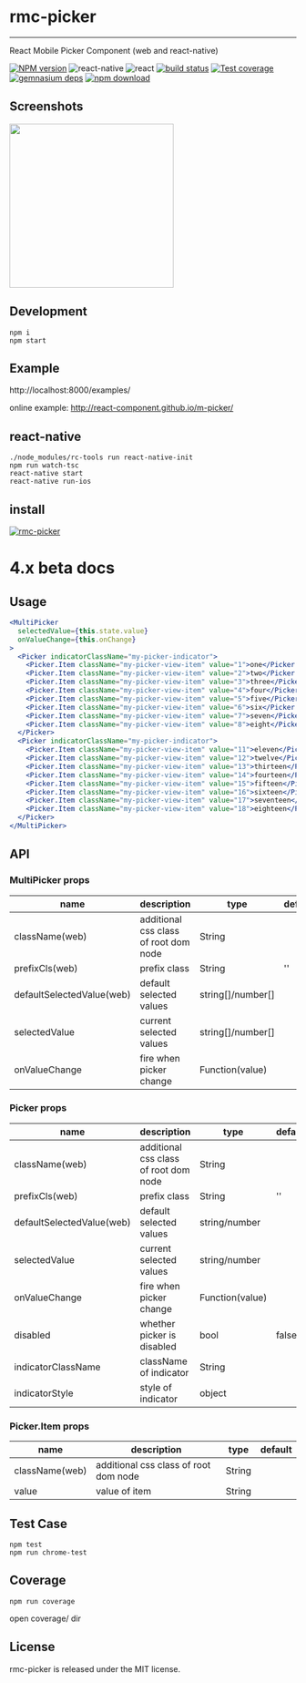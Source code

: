 # rmc-picker
---

React Mobile Picker Component (web and react-native)


[![NPM version][npm-image]][npm-url]
![react-native](https://img.shields.io/badge/react--native-%3E%3D_0.30.0-green.svg)
![react](https://img.shields.io/badge/react-%3E%3D_15.2.0-green.svg)
[![build status][travis-image]][travis-url]
[![Test coverage][coveralls-image]][coveralls-url]
[![gemnasium deps][gemnasium-image]][gemnasium-url]
[![npm download][download-image]][download-url]

[npm-image]: http://img.shields.io/npm/v/rmc-picker.svg?style=flat-square
[npm-url]: http://npmjs.org/package/rmc-picker
[travis-image]: https://img.shields.io/travis/react-component/m-picker.svg?style=flat-square
[travis-url]: https://travis-ci.org/react-component/m-picker
[coveralls-image]: https://img.shields.io/coveralls/react-component/m-picker.svg?style=flat-square
[coveralls-url]: https://coveralls.io/r/react-component/m-picker?branch=master
[gemnasium-image]: http://img.shields.io/gemnasium/react-component/m-picker.svg?style=flat-square
[gemnasium-url]: https://gemnasium.com/react-component/m-picker
[node-image]: https://img.shields.io/badge/node.js-%3E=_0.10-green.svg?style=flat-square
[node-url]: http://nodejs.org/download/
[download-image]: https://img.shields.io/npm/dm/rmc-picker.svg?style=flat-square
[download-url]: https://npmjs.org/package/rmc-picker

## Screenshots

<img src="https://os.alipayobjects.com/rmsportal/fOaDvpIJukLYznc.png" width="288"/>


## Development

```
npm i
npm start
```

## Example

http://localhost:8000/examples/

online example: http://react-component.github.io/m-picker/

## react-native

```
./node_modules/rc-tools run react-native-init
npm run watch-tsc
react-native start
react-native run-ios
```

## install

[![rmc-picker](https://nodei.co/npm/rmc-picker.png)](https://npmjs.org/package/rmc-picker)


# 4.x beta docs

## Usage
```jsx
<MultiPicker
  selectedValue={this.state.value}
  onValueChange={this.onChange}
>
  <Picker indicatorClassName="my-picker-indicator">
    <Picker.Item className="my-picker-view-item" value="1">one</Picker.Item>
    <Picker.Item className="my-picker-view-item" value="2">two</Picker.Item>
    <Picker.Item className="my-picker-view-item" value="3">three</Picker.Item>
    <Picker.Item className="my-picker-view-item" value="4">four</Picker.Item>
    <Picker.Item className="my-picker-view-item" value="5">five</Picker.Item>
    <Picker.Item className="my-picker-view-item" value="6">six</Picker.Item>
    <Picker.Item className="my-picker-view-item" value="7">seven</Picker.Item>
    <Picker.Item className="my-picker-view-item" value="8">eight</Picker.Item>
  </Picker>
  <Picker indicatorClassName="my-picker-indicator">
    <Picker.Item className="my-picker-view-item" value="11">eleven</Picker.Item>
    <Picker.Item className="my-picker-view-item" value="12">twelve</Picker.Item>
    <Picker.Item className="my-picker-view-item" value="13">thirteen</Picker.Item>
    <Picker.Item className="my-picker-view-item" value="14">fourteen</Picker.Item>
    <Picker.Item className="my-picker-view-item" value="15">fifteen</Picker.Item>
    <Picker.Item className="my-picker-view-item" value="16">sixteen</Picker.Item>
    <Picker.Item className="my-picker-view-item" value="17">seventeen</Picker.Item>
    <Picker.Item className="my-picker-view-item" value="18">eighteen</Picker.Item>
  </Picker>
</MultiPicker>
```

## API

### MultiPicker props

| name     | description    | type     | default      |
|----------|----------------|----------|--------------|
|className(web) | additional css class of root dom node | String |  |
|prefixCls(web) | prefix class | String | '' |
|defaultSelectedValue(web) | default selected values | string[]/number[] |  |
|selectedValue | current selected values | string[]/number[] |  |
|onValueChange | fire when picker change | Function(value) |  |


### Picker props

| name     | description    | type     | default      |
|----------|----------------|----------|--------------|
|className(web) | additional css class of root dom node | String |  |
|prefixCls(web) | prefix class | String | '' |
|defaultSelectedValue(web) | default selected values | string/number |  |
|selectedValue | current selected values | string/number |  |
|onValueChange | fire when picker change | Function(value) |  |
|disabled     | whether picker is disabled | bool | false
|indicatorClassName     | className of indicator | String | 
|indicatorStyle     | style of indicator | object | 

### Picker.Item props
| name     | description    | type     | default      |
|----------|----------------|----------|--------------|
|className(web) | additional css class of root dom node | String |  |
|value | value of item | String |  |

## Test Case

```
npm test
npm run chrome-test
```

## Coverage

```
npm run coverage
```

open coverage/ dir

## License

rmc-picker is released under the MIT license.
